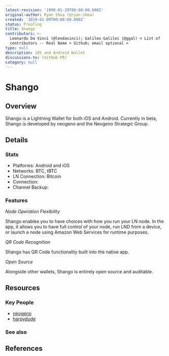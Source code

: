```yaml
---
latest-revision: '1999-01-29T00:00:00.000Z'
original-author: Ryan Shea (@ryan-shea)
created: '2019-01-09T00:00:00.000Z'
status: Proofing
title: Shango
contributors: >-
  Leonardo Da Vinci (@leodavinci); Galileo Galilei (@ggal) < List of
  contributors -- Real Name + Github; email optional >
type: null
description: iOS and Android Wallet
discussions-to: (GitHub PR)
category: null
---
```


# Shango

## Overview

Shango is a Lightning Wallet for both iOS and Android. Currently in beta, Shango is developed by neogeno and the Neogeno Strategic Group.

## Details

### Stats

* Platforms: Android and iOS
* Networks: BTC, tBTC
* LN Connection: Bitcoin
* Connection: 
* Channel Backup:

### Features

_Node Operation Flexibility_ 

Shango enables you to have choices with how you run your LN node. In the app, it allows you to have full control of your node, run LND from a device, or launch a node using Amazon Web Services for runtime purposes.

_QR Code Recognition_ 

Shango has QR Code functionality built into the native app.

_Open Source_ 

Alongside other wallets, Shango is entirely open source and auditable.

## Resources

### Key People

* [neogeno](https://github.com/neogeno)
* [harpydude](https://github.com/harpydude)

### See also

## References

